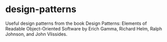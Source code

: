 # design-patterns
Useful design patterns from the book Design Patterns: Elements of Readable Object-Oriented Software by Erich Gamma, Richard Helm, Ralph Johnson, and John Vlissides.